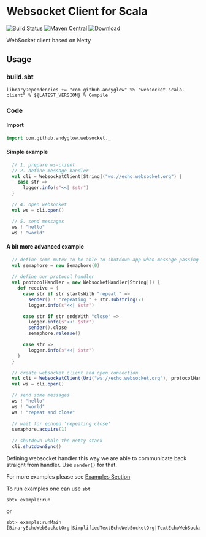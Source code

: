 # Websocket Client for Scala
[![Build Status](https://travis-ci.org/andyglow/websocket-scala-client.svg)](https://travis-ci.org/andyglow/websocket-scala-client)
[![Maven Central](https://maven-badges.herokuapp.com/maven-central/com.github.andyglow/websocket-scala-client_2.11/badge.svg)](https://maven-badges.herokuapp.com/maven-central/com.github.andyglow/websocket-scala-client_2.11)
[![Download](https://api.bintray.com/packages/andyglow/scala-tools/websocket-scala-client/images/download.svg) ](https://bintray.com/andyglow/scala-tools/websocket-scala-client/_latestVersion)

WebSocket client based on Netty

## Usage

### build.sbt
```
libraryDependencies += "com.github.andyglow" %% "websocket-scala-client" % ${LATEST_VERSION} % Compile
```

### Code

#### Import
```scala
import com.github.andyglow.websocket._
```

#### Simple example
```scala
  // 1. prepare ws-client
  // 2. define message handler
  val cli = WebsocketClient[String]("ws://echo.websocket.org") {
    case str =>
      logger.info(s"<<| $str")
  }

  // 4. open websocket
  val ws = cli.open()

  // 5. send messages
  ws ! "hello"
  ws ! "world"
```

#### A bit more advanced example
```scala
  // define some mutex to be able to shutdown app when message passing ends 
  val semaphore = new Semaphore(0)
  
  // define our protocol handler
  val protocolHandler = new WebsocketHandler[String]() {
    def receive = {
      case str if str startsWith "repeat " =>
        sender() ! "repeating " + str.substring(7)
        logger.info(s"<<| $str")

      case str if str endsWith "close" =>
        logger.info(s"<<! $str")
        sender().close
        semaphore.release()

      case str =>
        logger.info(s"<<| $str")
    }
  }

  // create websocket client and open connection
  val cli = WebsocketClient(Uri("ws://echo.websocket.org"), protocolHandler)
  val ws = cli.open()

  // send some messages
  ws ! "hello"
  ws ! "world"
  ws ! "repeat and close"
  
  // wait for echoed 'repeating close'
  semaphore.acquire(1)
  
  // shutdown whole the netty stack
  cli.shutdownSync()
```
Defining websocket handler this way we are able to communicate back straight from handler. Use `sender()` for that. 

For more examples please see [Examples Section](https://github.com/andyglow/websocket-scala-client/tree/develop/src/example/scala)

To run examples one can use `sbt`
```
sbt> example:run
```
or
```
sbt> example:runMain [BinaryEchoWebSocketOrg|SimplifiedTextEchoWebSocketOrg|TextEchoWebSocketOrg]
```
